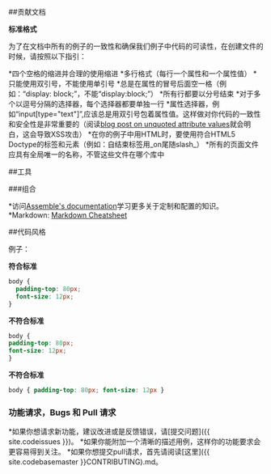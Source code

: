 ##贡献文档


**标准格式**

为了在文档中所有的例子的一致性和确保我们例子中代码的可读性，在创建文件的时候，请按照以下指引：

*四个空格的缩进并合理的使用缩进
*多行格式（每行一个属性和一个属性值）
*只能使用双引号，不能使用单引号
*总是在属性的冒号后面空一格（例如：“display: block;”，不能“display:block;”）
*所有行都要以分号结束
*对于多个以逗号分隔的选择器，每个选择器都要单独一行
*属性选择器，例如“input[type="text"]”,应该总是用双引号包着属性值。这样做对你代码的一致性和安全性是非常重要的（阅读[blog post on unquoted attribute values](http://mathiasbynens.be/notes/unquoted-attribute-values)就会明白，这会导致XSS攻击）
*在你的例子中用HTML时，要使用符合HTML5 Doctype的标签和元素（例如：自结束标签用_on尾随slash_）
*所有的页面文件应具有全局唯一的名称，不管这些文件在哪个库中

##工具

###组合

*访问[Assemble's documentation](http://assemble.io/docs/)学习更多关于定制和配置的知识。
*Markdown: [Markdown Cheatsheet](http://assemble.io/docs/Cheatsheet-Markdown.html)

##代码风格

例子：

**符合标准**

```css
body {
  padding-top: 80px;
  font-size: 12px;
}
```

**不符合标准**

```css
body {
padding-top: 80px;
font-size: 12px;
}
```

**不符合标准**

```css
body { padding-top: 80px; font-size: 12px }
```

### 功能请求，Bugs 和 Pull 请求

*如果你想请求新功能，建议改进或是反馈错误，请[提交问题]({{ site.codeissues }})。
*如果你能附加一个清晰的描述用例，这样你的功能要求会更容易得到关注。
*如果你想提交pull请求，首先请阅读[这里]({{ site.codebasemaster }}CONTRIBUTING).md。

